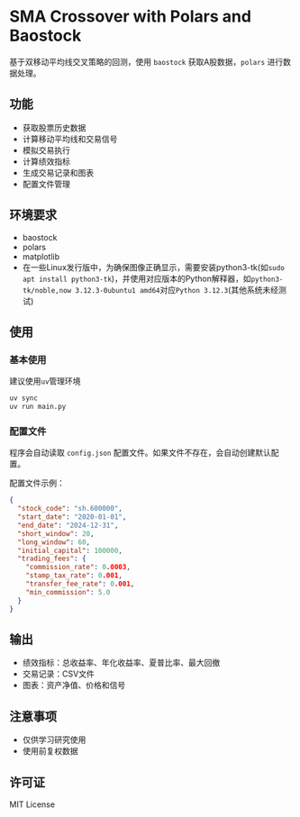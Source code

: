 # SMA Crossover with Polars and Baostock

基于双移动平均线交叉策略的回测，使用 `baostock` 获取A股数据，`polars` 进行数据处理。

## 功能

- 获取股票历史数据
- 计算移动平均线和交易信号
- 模拟交易执行
- 计算绩效指标
- 生成交易记录和图表
- 配置文件管理

## 环境要求

- baostock
- polars
- matplotlib
- 在一些Linux发行版中，为确保图像正确显示，需要安装python3-tk(如`sudo apt install python3-tk`)，并使用对应版本的Python解释器，如`python3-tk/noble,now 3.12.3-0ubuntu1 amd64`对应`Python 3.12.3`(其他系统未经测试)

## 使用

### 基本使用

建议使用`uv`管理环境

```bash
uv sync
uv run main.py
```

### 配置文件
程序会自动读取 `config.json` 配置文件。如果文件不存在，会自动创建默认配置。

配置文件示例：
```json
{
  "stock_code": "sh.600000",
  "start_date": "2020-01-01",
  "end_date": "2024-12-31",
  "short_window": 20,
  "long_window": 60,
  "initial_capital": 100000,
  "trading_fees": {
    "commission_rate": 0.0003,
    "stamp_tax_rate": 0.001,
    "transfer_fee_rate": 0.001,
    "min_commission": 5.0
  }
}
```

## 输出

- 绩效指标：总收益率、年化收益率、夏普比率、最大回撤
- 交易记录：CSV文件
- 图表：资产净值、价格和信号

## 注意事项

- 仅供学习研究使用
- 使用前复权数据

## 许可证

MIT License
